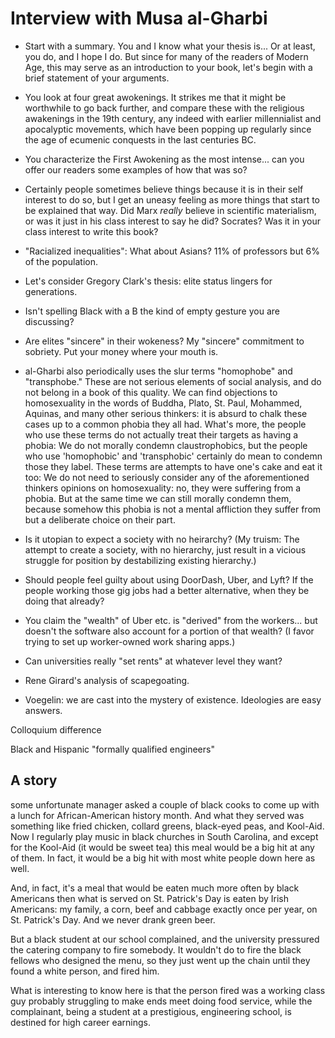 # Interview with Musa al-Gharbi


* Start with a summary.
    You and I know what your thesis is... Or at least, you do, and I hope I do.
    But since for many of the readers of Modern
    Age, this may serve as an introduction to your book, let's begin with a brief statement of your arguments.


* You look at four great awokenings. It strikes me that it might be worthwhile to go back further, and compare these
    with the religious awakenings in the 19th century, any indeed with earlier millennialist and apocalyptic
    movements, which have been popping up regularly since the age of ecumenic conquests in the last centuries BC.


* You characterize the First Awokening as the most intense... can you offer our readers
    some examples of how that was so?


* Certainly people sometimes believe things because it is in their self interest to do so, but I get an uneasy feeling
    as more things that start to be explained that way.  Did Marx *really* believe in scientific materialism, or was it
    just in his class interest to say he did?  Socrates?  Was it in your class interest to write this book?


* "Racialized inequalities": What about Asians? 11% of professors but 6% of the population.


* Let's consider Gregory Clark's thesis: elite status lingers for generations.


* Isn't spelling Black with a B the kind of empty gesture you are discussing?


* Are elites "sincere" in their wokeness? My "sincere" commitment to sobriety. Put your money where your mouth is.


* al-Gharbi also periodically uses the slur terms "homophobe" and "transphobe." These are not serious elements of social
    analysis, and do not belong in a book of this quality. We can find objections to homosexuality in the words of Buddha,
    Plato, St. Paul, Mohammed, Aquinas, and many other serious thinkers: it is absurd to chalk these cases up to a common
    phobia they all had. What's more, the people who use these terms do not actually treat their targets as having a
    phobia: We do not morally condemn claustrophobics, but the people who use 'homophobic' and 'transphobic' certainly do
    mean to condemn those they label. These terms are attempts to have one's cake and eat it too: We do not need to
    seriously consider any of the aforementioned thinkers opinions on homosexuality: no, they were suffering from a
    phobia. But at the same time we can still morally condemn them, because somehow this phobia is not a mental affliction
    they suffer from but a deliberate choice on their part.


* Is it utopian to expect a society with no heirarchy?
    (My truism: The attempt to create a society, with no hierarchy, just result in a vicious struggle for position by
    destabilizing existing hierarchy.)


* Should people feel guilty about using DoorDash, Uber, and Lyft? If the people working those gig jobs had a better
    alternative, when they be doing that already?


* You claim the "wealth" of Uber etc. is "derived" from the workers... but doesn't the software also account for a
portion of that wealth? (I favor trying to set up worker-owned work sharing apps.)

* Can universities really "set rents" at whatever level they want?


* Rene Girard's analysis of scapegoating.


* Voegelin: we are cast into the mystery of existence. Ideologies are easy answers.


Colloquium difference


Black and Hispanic "formally qualified engineers"





## A story

some unfortunate manager asked a couple of black cooks to come up with a lunch for African-American history month. And
what they served was something like fried chicken, collard greens, black-eyed peas, and Kool-Aid. Now I regularly play
music in black churches in South Carolina, and except for the Kool-Aid (it would be sweet tea) this meal would be a big
hit at any of them. In fact, it would be a big hit with most white people down here as well.

And, in fact, it's a meal that would be eaten much more often by black Americans then what is served on St. Patrick's
Day is eaten by Irish Americans: my family, a corn, beef and cabbage exactly once per year, on St. Patrick's Day. And we
never drank green beer.

But a black student at our school complained, and the university pressured the catering company to fire somebody. It
wouldn't do to fire the black fellows who designed the menu, so they just went up the chain until they found a white
person, and fired him.

What is interesting to know here is that the person fired was a working class guy probably struggling to make ends meet
doing food service, while the complainant, being a student at a prestigious, engineering school, is destined for high
career earnings. 
